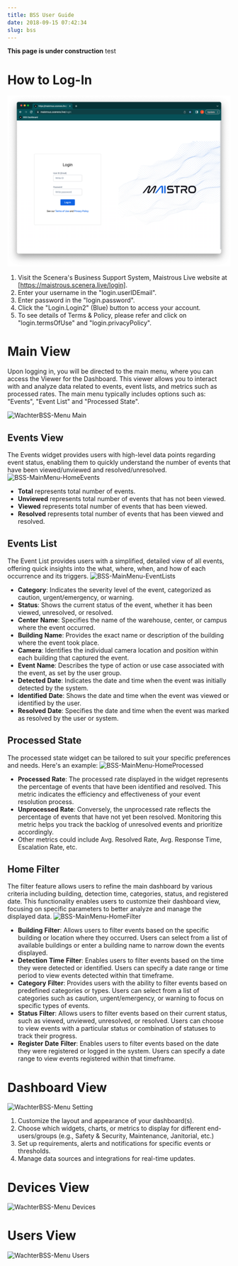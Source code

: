 ```yaml
---
title: BSS User Guide
date: 2018-09-15 07:42:34
slug: bss
---
```


**This page is under construction** test

# How to Log-In
![](images/Login%20Page.png)


1. Visit the Scenera's Business Support System, Maistrous Live website at [https://maistrous.scenera.live/login].
2. Enter your username in the "login.userIDEmail".
3. Enter password in the "login.password".
4. Click the "Login.Login2" (Blue) button to access your account.
5. To see details of Terms & Policy, please refer and click on "login.termsOfUse" and "login.privacyPolicy".

# Main View

Upon logging in, you will be directed to the main menu, where you can access the Viewer for the Dashboard. This viewer allows you to interact with and analyze data related to events, event lists, and metrics such as processed rates. The main menu typically includes options such as: "Events", "Event List" and "Processed State".

![WachterBSS-Menu Main](https://github.com/Scenerainc/Documentation-Website/assets/160102817/ef091e10-671d-44fe-a6dc-05a6c2fc9b18)

## Events View
The Events widget provides users with high-level data points regarding event status, enabling them to quickly understand the number of events that have been viewed/unviewed and resolved/unresolved.
![BSS-MainMenu-HomeEvents](https://github.com/Scenerainc/Documentation-Website/assets/160102817/cdae49ed-bb4b-4bc9-b651-ced0ba50a868)

- **Total** represents total number of events.
- **Unviewed** represents total number of events that has not been viewed.
- **Viewed** represents total number of events that has been viewed.
- **Resolved** represents total number of events that has been viewed and resolved.

## Events List
The Event List provides users with a simplified, detailed view of all events, offering quick insights into the what, where, when, and how of each occurrence and its triggers.
![BSS-MainMenu-EventLists](https://github.com/Scenerainc/Documentation-Website/assets/160102817/3d65f15b-9be8-4cdf-b6bb-0ce93fbcdd96)

- **Category**: Indicates the severity level of the event, categorized as caution, urgent/emergency, or warning.
- **Status**: Shows the current status of the event, whether it has been viewed, unresolved, or resolved.
- **Center** **Name**: Specifies the name of the warehouse, center, or campus where the event occurred.
- **Building** **Name**: Provides the exact name or description of the building where the event took place.
- **Camera**: Identifies the individual camera location and position within each building that captured the event.
- **Event** **Name**: Describes the type of action or use case associated with the event, as set by the user group.
- **Detected** **Date**: Indicates the date and time when the event was initially detected by the system.
- **Identified** **Date**: Shows the date and time when the event was viewed or identified by the user.
- **Resolved** **Date**: Specifies the date and time when the event was marked as resolved by the user or system.

## Processed State
The processed state widget can be tailored to suit your specific preferences and needs. Here's an example:
![BSS-MainMenu-HomeProcessed](https://github.com/Scenerainc/Documentation-Website/assets/160102817/a88593c2-18bd-49e9-842a-634e370c7fd4)

- **Processed** **Rate**: The processed rate displayed in the widget represents the percentage of events that have been identified and resolved.
This metric indicates the efficiency and effectiveness of your event resolution process.
- **Unprocessed** **Rate**: Conversely, the unprocessed rate reflects the percentage of events that have not yet been resolved. Monitoring this metric helps you track the backlog of unresolved events and prioritize accordingly.
- Other metrics could include Avg. Resolved Rate, Avg. Response Time, Escalation Rate, etc.

## Home Filter
The filter feature allows users to refine the main dashboard by various criteria including building, detection time, categories, status, and registered date. This functionality enables users to customize their dashboard view, focusing on specific parameters to better analyze and manage the displayed data.
![BSS-MainMenu-HomeFilter](https://github.com/Scenerainc/Documentation-Website/assets/160102817/acdcd532-e22d-4229-b6f3-7b22fc5e7670)

- **Building** **Filter**: Allows users to filter events based on the specific building or location where they occurred. Users can select from a list of available buildings or enter a building name to narrow down the events displayed.
- **Detection** **Time** **Filter**: Enables users to filter events based on the time they were detected or identified. Users can specify a date range or time period to view events detected within that timeframe.
- **Category** **Filter**: Provides users with the ability to filter events based on predefined categories or types. Users can select from a list of categories such as caution, urgent/emergency, or warning to focus on specific types of events.
- **Status** **Filter**: Allows users to filter events based on their current status, such as viewed, unviewed, unresolved, or resolved. Users can choose to view events with a particular status or combination of statuses to track their progress.
- **Register** **Date** **Filter**: Enables users to filter events based on the date they were registered or logged in the system. Users can specify a date range to view events registered within that timeframe.

# Dashboard View
![WachterBSS-Menu Setting](https://github.com/Scenerainc/Documentation-Website/assets/160102817/7c90d759-ea30-44db-a943-09cc65e39463)

1. Customize the layout and appearance of your dashboard(s).
2. Choose which widgets, charts, or metrics to display for different end-users/groups (e.g., Safety & Security, Maintenance, Janitorial, etc.)
3. Set up requirements, alerts and notifications for specific events or thresholds.
4. Manage data sources and integrations for real-time updates.

   
# Devices View
![WachterBSS-Menu Devices](https://github.com/Scenerainc/Documentation-Website/assets/160102817/e1deff91-481c-4734-971c-acd0f15e2064)

# Users View
![WachterBSS-Menu Users](https://github.com/Scenerainc/Documentation-Website/assets/160102817/3d32b665-d9e5-4516-ba13-1c1aa211db5a)

